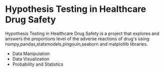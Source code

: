 # Hypothesis Testing in Healthcare Drug Safety

Hypothesis Testing in Healthcare Drug Safety is a project that explores and answers the proportions level of the adverse reactions of drug's using numpy,pandas,statsmodels,pingouin,seaborn and matplotlib libraries.
* Data Manipulation
* Data Visualization
* Probability and Statistics
